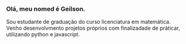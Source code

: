 <h3>
  Olá, meu nomed é Geilson.
</h3>
<div>
  Sou estudante de graduação do curso licenciatura em matemática.<br/>
  Venho desenvolvmento projetos próprios com finalizadade de práticar, utilizando python e javascript.
</div>

<!---
geilsonsrz/geilsonsrz is a ✨ special ✨ repository because its `README.md` (this file) appears on your GitHub profile.
You can click the Preview link to take a look at your changes
--->
